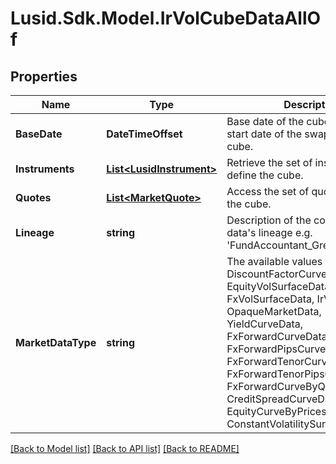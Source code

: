# Lusid.Sdk.Model.IrVolCubeDataAllOf

## Properties

Name | Type | Description | Notes
------------ | ------------- | ------------- | -------------
**BaseDate** | **DateTimeOffset** | Base date of the cube - this is the start date of the swaptions on the cube. | 
**Instruments** | [**List&lt;LusidInstrument&gt;**](LusidInstrument.md) | Retrieve the set of instruments that define the cube. | 
**Quotes** | [**List&lt;MarketQuote&gt;**](MarketQuote.md) | Access the set of quotes that define the cube. | 
**Lineage** | **string** | Description of the complex market data&#39;s lineage e.g. &#39;FundAccountant_GreenQuality&#39;. | [optional] 
**MarketDataType** | **string** | The available values are: DiscountFactorCurveData, EquityVolSurfaceData, FxVolSurfaceData, IrVolCubeData, OpaqueMarketData, YieldCurveData, FxForwardCurveData, FxForwardPipsCurveData, FxForwardTenorCurveData, FxForwardTenorPipsCurveData, FxForwardCurveByQuoteReference, CreditSpreadCurveData, EquityCurveByPricesData, ConstantVolatilitySurface | 

[[Back to Model list]](../README.md#documentation-for-models) [[Back to API list]](../README.md#documentation-for-api-endpoints) [[Back to README]](../README.md)

